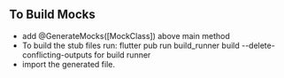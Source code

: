 ## To Build Mocks

- add @GenerateMocks([MockClass]) above main method
- To build the stub files run: flutter pub run  build_runner build --delete-conflicting-outputs for build runner
- import the generated file.